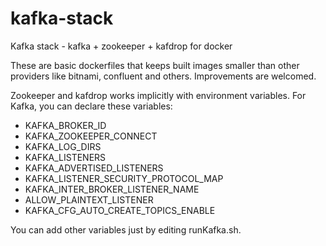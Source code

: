 # kafka-stack
Kafka stack - kafka + zookeeper + kafdrop for docker

These are basic dockerfiles that keeps built images smaller than other providers like bitnami, confluent and others.
Improvements are welcomed.

Zookeeper and kafdrop works implicitly with environment variables.
For Kafka, you can declare these variables:
- KAFKA_BROKER_ID
- KAFKA_ZOOKEEPER_CONNECT
- KAFKA_LOG_DIRS
- KAFKA_LISTENERS
- KAFKA_ADVERTISED_LISTENERS
- KAFKA_LISTENER_SECURITY_PROTOCOL_MAP
- KAFKA_INTER_BROKER_LISTENER_NAME
- ALLOW_PLAINTEXT_LISTENER
- KAFKA_CFG_AUTO_CREATE_TOPICS_ENABLE

You can add other variables just by editing runKafka.sh.
